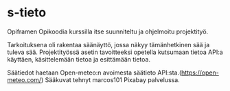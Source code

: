 # s-tieto
Opiframen Opikoodia kurssilla itse suunniteltu ja ohjelmoitu projektityö.

Tarkoituksena oli rakentaa säänäyttö, jossa näkyy tämänhetkinen sää ja tuleva sää.
Projektityössä asetin tavoitteeksi opetella kutsumaan tietoa API:a käyttäen, käsittelemään tietoa ja esittämään tietoa.


Säätiedot haetaan Open-meteo:n avoimesta säätieto API:sta.(https://open-meteo.com/)
Sääkuvat tehnyt marcos101 Pixabay palvelussa.

